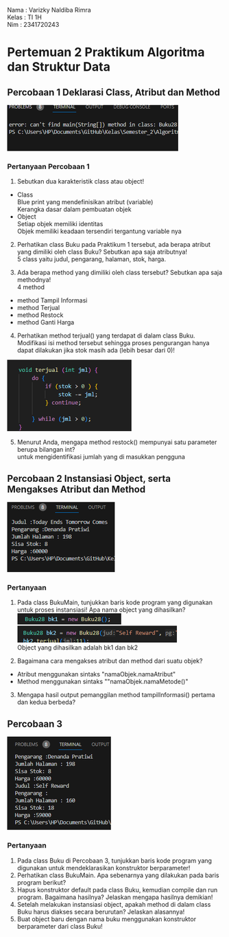 Nama : Varizky Naldiba Rimra <br>
Kelas : TI 1H <br>
Nim : 2341720243 <br>

# Pertemuan 2 Praktikum Algoritma dan Struktur Data

## Percobaan 1 Deklarasi Class, Atribut dan Method

![alt text](Percobaan1.png) <br>

### Pertanyaan Percobaan 1

1. Sebutkan dua karakteristik class atau object!<br>
- Class <br>
 Blue print yang mendefinisikan atribut (variable) <br>
 Kerangka dasar dalam pembuatan objek<br>
- Object <br>
Setiap objek memiliki identitas <br>
Objek memiliki keadaan tersendiri tergantung variable nya <br>

2. Perhatikan class Buku pada Praktikum 1 tersebut, ada berapa atribut yang dimiliki oleh class Buku? Sebutkan apa saja atributnya! <br>
5 class yaitu judul, pengarang, halaman, stok, harga. <br>

3. Ada berapa method yang dimiliki oleh class tersebut? Sebutkan apa saja methodnya! <br>
4 method
- method Tampil Informasi
- method Terjual
- method Restock
- method Ganti Harga <br>

4. Perhatikan method terjual() yang terdapat di dalam class Buku. Modifikasi isi method tersebut sehingga proses pengurangan hanya dapat dilakukan jika stok masih ada (lebih besar dari 0)! <br>

![alt text](terjual.png) <br>

5. Menurut Anda, mengapa method restock() mempunyai satu parameter berupa bilangan int? <br>
untuk mengidentifikasi jumlah yang di masukkan pengguna <br>

## Percobaan 2 Instansiasi Object, serta Mengakses Atribut dan Method

![alt text](Percobaan2.png)

### Pertanyaan 

1. Pada class BukuMain, tunjukkan baris kode program yang digunakan untuk proses instansiasi! Apa nama object yang dihasilkan? <br>
![alt text](1.png)<br>
![alt text](2.png) <br>
Object yang dihasilkan adalah bk1 dan bk2 <br>

2. Bagaimana cara mengakses atribut dan method dari suatu objek? <br>
- Atribut 
menggunakan sintaks "namaObjek.namaAtribut" <br>
- Method 
menggunakan sintaks ""namaObjek.namaMetode()" <br>

3. Mengapa hasil output pemanggilan method tampilInformasi() pertama dan kedua berbeda?

## Percobaan 3

![alt text](Percobaan3.png)

### Pertanyaan 

1. Pada class Buku di Percobaan 3, tunjukkan baris kode program yang digunakan untuk mendeklarasikan konstruktor berparameter!
2. Perhatikan class BukuMain. Apa sebenarnya yang dilakukan pada baris program berikut?
3. Hapus konstruktor default pada class Buku, kemudian compile dan run program. Bagaimana hasilnya? Jelaskan mengapa hasilnya demikian!
4. Setelah melakukan instansiasi object, apakah method di dalam class Buku harus diakses secara berurutan? Jelaskan alasannya!
5. Buat object baru dengan nama buku<NamaMahasiswa> menggunakan konstruktor berparameter dari class Buku!